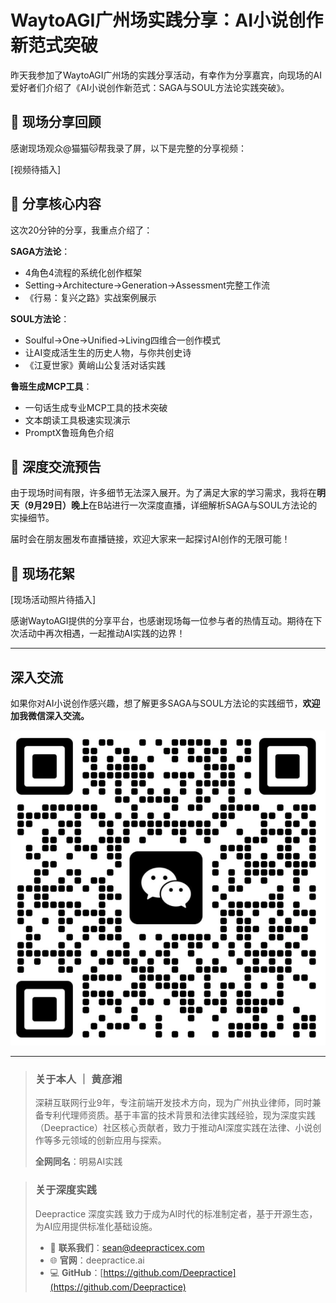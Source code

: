 # WaytoAGI广州场实践分享：AI小说创作新范式突破

昨天我参加了WaytoAGI广州场的实践分享活动，有幸作为分享嘉宾，向现场的AI爱好者们介绍了《AI小说创作新范式：SAGA与SOUL方法论实践突破》。

## 🎥 现场分享回顾

感谢现场观众@猫猫🐱帮我录了屏，以下是完整的分享视频：

[视频待插入]

## 📝 分享核心内容

这次20分钟的分享，我重点介绍了：

**SAGA方法论**：
- 4角色4流程的系统化创作框架
- Setting→Architecture→Generation→Assessment完整工作流
- 《行易：复兴之路》实战案例展示

**SOUL方法论**：
- Soulful→One→Unified→Living四维合一创作模式
- 让AI变成活生生的历史人物，与你共创史诗
- 《江夏世家》黄峭山公复活对话实践

**鲁班生成MCP工具**：
- 一句话生成专业MCP工具的技术突破
- 文本朗读工具极速实现演示
- PromptX鲁班角色介绍

## 🔗 深度交流预告

由于现场时间有限，许多细节无法深入展开。为了满足大家的学习需求，我将在**明天（9月29日）晚上**在B站进行一次深度直播，详细解析SAGA与SOUL方法论的实操细节。

届时会在朋友圈发布直播链接，欢迎大家来一起探讨AI创作的无限可能！

## 📸 现场花絮

[现场活动照片待插入]

感谢WaytoAGI提供的分享平台，也感谢现场每一位参与者的热情互动。期待在下次活动中再次相遇，一起推动AI实践的边界！

---

## **深入交流**

如果你对AI小说创作感兴趣，想了解更多SAGA与SOUL方法论的实践细节，**欢迎加我微信深入交流。**

![二维码](assets/二维码.jpg)

---

> ### 关于本人 ｜ 黄彦湘
> 深耕互联网行业9年，专注前端开发技术方向，现为广州执业律师，同时兼备专利代理师资质。基于丰富的技术背景和法律实践经验，现为深度实践（Deepractice）社区核心贡献者，致力于推动AI深度实践在法律、小说创作等多元领域的创新应用与探索。
>
> **全网同名**：明易AI实践

> ### 关于深度实践
> Deepractice 深度实践 致力于成为AI时代的标准制定者，基于开源生态，为AI应用提供标准化基础设施。
> * 📧 **联系我们**：sean@deepracticex.com
> * 🌐 **官网**：deepractice.ai
> * 💻 **GitHub**：[https://github.com/Deepractice](https://github.com/Deepractice)
